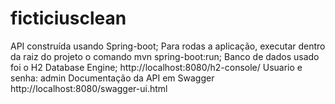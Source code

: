 # ficticiusclean

API construída usando Spring-boot;
Para rodas a aplicação, executar dentro da raiz do projeto o comando mvn spring-boot:run;
Banco de dados usado foi o H2 Database Engine;
http://localhost:8080/h2-console/
Usuario e senha: admin
Documentação da API em Swagger http://localhost:8080/swagger-ui.html

